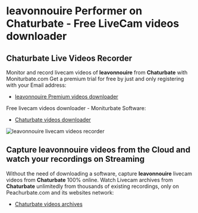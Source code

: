 # leavonnouire Performer on Chaturbate - Free LiveCam videos downloader

## Chaturbate Live Videos Recorder

Monitor and record livecam videos of **leavonnouire** from **Chaturbate** with Moniturbate.com
Get a premium trial for free by just and only registering with your Email address:
* [leavonnouire Premium videos downloader](https://moniturbate.com/request-demo-licence-key.html)

Free livecam videos downloader - Moniturbate Software:
* [Chaturbate videos downloader](https://moniturbate.com/moniturbate-download-software.html)

![leavonnouire livecam videos recorder](https://peachurnet.com/templates/moniturbate-software.png)


## Capture leavonnouire videos from the Cloud and watch your recordings on Streaming

Without the need of downloading a software, capture **leavonnouire** livecam videos from **Chaturbate** 100% online.
Watch Livecam archives from **Chaturbate** unlimitedly from thousands of existing recordings, only on Peachurbate.com and its websites network:
* [Chaturbate videos archives](https://peachurnet.com/)